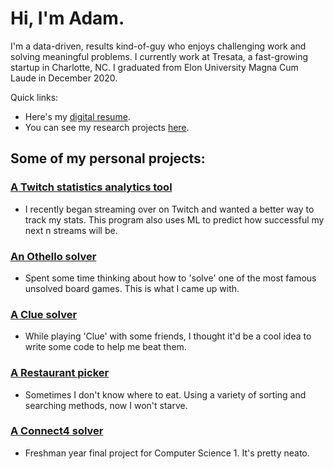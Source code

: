 # Hi, I'm Adam. 

I'm a data-driven, results kind-of-guy who enjoys challenging work and solving meaningful problems. I currently work at Tresata, a fast-growing startup in Charlotte, NC. I graduated from Elon University Magna Cum Laude in December 2020.

Quick links:
- Here's my [digital resume](https://adamrbehrman.github.io/resume).
- You can see my research projects [here](https://adamrbehrman.github.io/research-projects).

## Some of my personal projects:
### [A Twitch statistics analytics tool](https://anaconda.org/adamrbehrman/twitch_analytics/notebook)
- I recently began streaming over on Twitch and wanted a better way to track my stats. This program also uses ML to predict how successful my next n streams will be.

### [An Othello solver](https://github.com/adamrbehrman/OthelloSolver)
- Spent some time thinking about how to 'solve' one of the most famous unsolved board games. This is what I came up with.

### [A Clue solver](https://github.com/adamrbehrman/ClueSolver)
- While playing 'Clue' with some friends, I thought it'd be a cool idea to write some code to help me beat them.

### [A Restaurant picker](https://github.com/adamrbehrman/Restaurant-Picker)
- Sometimes I don't know where to eat. Using a variety of sorting and searching methods, now I won't starve.

### [A Connect4 solver](https://github.com/adamrbehrman/Connect4Solver)
- Freshman year final project for Computer Science 1. It's pretty neato.

